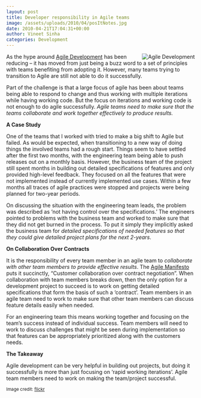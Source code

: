 ```yaml
---
layout: post
title: Developer responsibility in Agile teams
image: /assets/uploads/2010/04/posItNotes.jpg
date: 2010-04-21T17:04:31+00:00
author: Vineet Sinha
categories: Development
---
```

<img style="float:right;" src="{{site.baseurl}}/assets/uploads/2010/04/posItNotes.jpg" alt="Agile Development" border="0" />As the hype around [Agile Development](http://en.wikipedia.org/wiki/Agile_software_development) has been reducing &#8211; it has moved from just being a buzz word to a set of principles with teams benefiting from adopting it. However, many teams trying to transition to Agile are still not able to do it successfully.

Part of the challenge is that a large focus of agile has been about teams being able to respond to change and thus working with multiple iterations while having working code. But the focus on iterations and working code is not enough to do agile successfully. _Agile teams need to make sure that the teams collaborate and work together effectively to produce results._

<!--more-->

**A Case Study**

One of the teams that I worked with tried to make a big shift to Agile but failed. As would be expected, when transitioning to a new way of doing things the involved teams had a rough start. Things seem to have settled after the first two months, with the engineering team being able to push releases out on a monthly basis. However, the business team of the project still spent months in building out detailed specifications of features and only provided high-level feedback. They focused on all the features that were not implemented instead of currently implemented use cases. Within a few months all traces of agile practices were stopped and projects were being planned for two-year periods.

On discussing the situation with the engineering team leads, the problem was described as &#8216;not having control over the specifications.&#8217; The engineers pointed to problems with the business team and worked to make sure that they did not get burned in the process. To put it simply they implicitly asked the business team for _detailed specifications of needed features so that they could give detailed project plans for the next 2-years_.

**On Collaboration Over Contracts**

It is the responsibility of every team member in an agile team to _collaborate with other team members to provide effective results_. The [Agile Manifesto](http://agilemanifesto.org/) puts it succinctly, &#8220;Customer collaboration over contract negotiation&#8221;. When collaboration with team members breaks down, then the only option for a development project to succeed is to work on getting detailed specifications that form the basis of such a &#8216;contract&#8217;. Team members in an agile team need to work to make sure that other team members can discuss feature details easily when needed.

For an engineering team this means working together and focusing on the team&#8217;s success instead of individual success. Team members will need to work to discuss challenges that might be seen during implementation so that features can be appropriately prioritized along with the customers needs.

**The Takeaway**

Agile development can be very helpful in building out projects, but doing it successfully is more than just focusing on &#8216;rapid working iterations&#8217;. Agile team members need to work on making the team/project successful.

<small>Image credit: <a href="http://www.flickr.com/photos/13289467@N00/4479701170/" target="_blank">flickr</a></small>

<div style="clear:both;">
  &nbsp;
</div>
